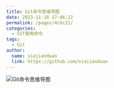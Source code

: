 ```yaml
---
title: Git命令思维导图
date: 2023-11-18 17:46:22
permalink: /pages/4cbc21/
categories: 
  - GIT使用命令
tags: 
  - Git
author: 
  name: xiajianduan
  link: https://github.com/xiajianduan
---
```

![Git命令思维导图](https://jsd.cdn.zzko.cn/gh/xiajianduan/image/blog/git/git.png)
